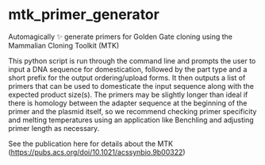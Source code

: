 # mtk_primer_generator
Automagically ✨ generate primers for Golden Gate cloning using the Mammalian Cloning Toolkit (MTK)


This python script is run through the command line and prompts the user to input a DNA sequence for domestication, followed by the part type and a short prefix for the output ordering/upload forms. It then outputs a list of primers that can be used to domesticate the input sequence along with the expected product size(s). The primers may be slightly longer than ideal if there is homology between the adapter sequence at the beginning of the primer and the plasmid itself, so we recommend checking primer specificity and melting temperatures using an application like Benchling and adjusting primer length as necessary.

See the publication here for details about the MTK (https://pubs.acs.org/doi/10.1021/acssynbio.9b00322)
